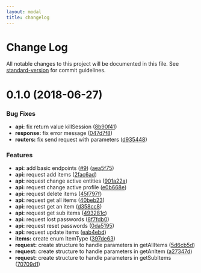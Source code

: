 ```yaml
---
layout: modal
title: changelog
---
```

# Change Log

All notable changes to this project will be documented in this file. See [standard-version](https://github.com/conventional-changelog/standard-version) for commit guidelines.

<a name="0.1.0"></a>
# 0.1.0 (2018-06-27)


### Bug Fixes

* **api:** fix return value killSession ([8b90f41](https://github.com/hectorerb/swift-library-glpi/commit/8b90f41))
* **response:** fix error message ([047d7f8](https://github.com/hectorerb/swift-library-glpi/commit/047d7f8))
* **routers:** fix send request with parameters ([d935448](https://github.com/hectorerb/swift-library-glpi/commit/d935448))


### Features

* **api:** add basic endpoints ([#9](https://github.com/hectorerb/swift-library-glpi/issues/9)) ([aea5f75](https://github.com/hectorerb/swift-library-glpi/commit/aea5f75))
* **api:** request add items ([2fac6ad](https://github.com/hectorerb/swift-library-glpi/commit/2fac6ad))
* **api:** request change active entities ([901a22a](https://github.com/hectorerb/swift-library-glpi/commit/901a22a))
* **api:** request change active profile ([e0b668e](https://github.com/hectorerb/swift-library-glpi/commit/e0b668e))
* **api:** request delete items ([45f797f](https://github.com/hectorerb/swift-library-glpi/commit/45f797f))
* **api:** request get all items ([40beb23](https://github.com/hectorerb/swift-library-glpi/commit/40beb23))
* **api:** request get an item ([d358cc8](https://github.com/hectorerb/swift-library-glpi/commit/d358cc8))
* **api:** request get sub items ([493281c](https://github.com/hectorerb/swift-library-glpi/commit/493281c))
* **api:** request lost passwords ([8f7fdb0](https://github.com/hectorerb/swift-library-glpi/commit/8f7fdb0))
* **api:** request reset passwords ([0da5195](https://github.com/hectorerb/swift-library-glpi/commit/0da5195))
* **api:** request update items ([eab4ebd](https://github.com/hectorerb/swift-library-glpi/commit/eab4ebd))
* **items:** create enum ItemType ([397de63](https://github.com/hectorerb/swift-library-glpi/commit/397de63))
* **request:** create structure to handle parameters in getAllItems ([5d6cb5d](https://github.com/hectorerb/swift-library-glpi/commit/5d6cb5d))
* **request:** create structure to handle parameters in getAnItem ([a27347d](https://github.com/hectorerb/swift-library-glpi/commit/a27347d))
* **request:** create structure to handle parameters in getSubItems ([70709d1](https://github.com/hectorerb/swift-library-glpi/commit/70709d1))
